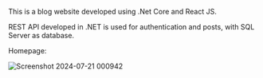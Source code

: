This is a blog website developed using .Net Core and React JS. 

REST API developed in .NET is used for authentication and posts, with SQL Server as database.

Homepage:


![Screenshot 2024-07-21 000942](https://github.com/user-attachments/assets/a0c9ba6a-c93c-4012-91a8-1c8a9aee9f09)
